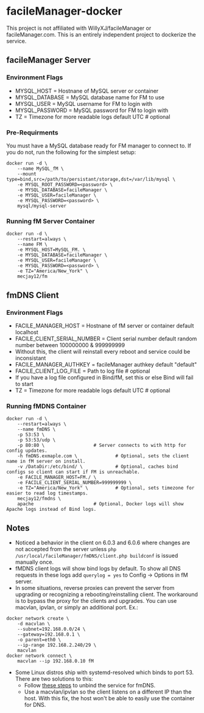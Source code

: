 # facileManager-docker

This project is not affiliated with WillyXJ/facileManager or facileManager.com. This is an entirely independent project to dockerize the service.

## facileManager Server

### Environment Flags
* MYSQL_HOST = Hostnane of MySQL server or container
* MYSQL_DATABASE = MySQL database name for FM to use
* MYSQL_USER = MySQL username for FM to login with
* MYSQL_PASSWORD = MySQL password for FM to login with
* TZ = Timezone for more readable logs 			default UTC	# optional

### Pre-Requirments
You must have a MySQL database ready for FM manager to connect to. If you do not, run the following for the simplest setup:

```
docker run -d \
	--name MySQL_fM \
	--mount type=bind,src=/path/to/persistant/storage,dst=/var/lib/mysql \
	-e MYSQL_ROOT_PASSWORD=<password> \
	-e MYSQL_DATABASE=facileManager \
	-e MYSQL_USER=facileManager \
	-e MYSQL_PASSWORD=<password> \
	mysql/mysql-server
```

### Running fM Server Container

```
docker run -d \
	--restart=always \
	--name FM \
	-e MYSQL_HOST=MySQL_FM. \
	-e MYSQL_DATABASE=facileManager \
	-e MYSQL_USER=facileManager \
	-e MYSQL_PASSWORD=<password> \
	-e TZ="America/New_York" \ 
	mecjay12/fm
```

## fmDNS Client

### Environment Flags
* FACILE_MANAGER_HOST = Hostnane of fM server or container	default localhost
* FACILE_CLIENT_SERIAL_NUMBER = Client serial number		default random number between 100000000 & 999999999
* 	Without this, the client will reinstall every reboot and service could be inconsistant
* FACILE_MANAGER_AUTHKEY = facileManager authkey		default "default"
* FACILE_CLIENT_LOG_FILE = Path to log file					# optional
* 	If you have a log file configured in Bind/fM, set this or else Bind will fail to start
* TZ = Timezone for more readable logs 				default UTC	# optional

### Running fMDNS Container

```
docker run -d \
	--restart=always \
	--name fmDNS \
	-p 53:53 \
	-p 53:53/udp \
	-p 80:80 \					# Server connects to with http for config updates.
	-h fmDNS.exmaple.com \				# Optional, sets the client name in fM server on install.
	-v /DataDir:/etc/bind/ \			# Optional, caches bind configs so client can start if FM is unreachable.
	-e FACILE_MANAGER_HOST=FM./ \
	-e FACILE_CLIENT_SERIAL_NUMBER=999999999 \
	-e TZ="America/New_York" \			# Optional, sets timezone for easier to read log timestamps.
	mecjay12/fmdns \
	apache						# Optional, Docker logs will show Apache logs instead of Bind logs.
```

## Notes

* Noticed a behavior in the client on 6.0.3 and 6.0.6 where changes are not accepted from the server unless `php /usr/local/facileManager/fmDNS/client.php buildconf` is issued manually once.
* fMDNS client logs will show bind logs by default. To show all DNS requests in these logs add `querylog = yes` to Config -> Options in fM server.
* In some situations, reverse proxies can prevent the server from upgrading or recognizing a rebooting/reinstalling client. The workaround is to bypass the proxy for the clients and upgrades. You can use macvlan, ipvlan, or simply an additional port. Ex.:
```
docker network create \
	-d macvlan \
	--subnet=192.168.0.0/24 \
	--gateway=192.168.0.1 \
	-o parent=eth0 \
	--ip-range 192.168.2.240/29 \
	macvlan
docker network connect \
	macvlan --ip 192.168.0.10 fM
```
* Some Linux distros ship with systemd-resolved which binds to port 53. There are two solutions to this:
	* Follow [these steps](https://www.linuxuprising.com/2020/07/ubuntu-how-to-free-up-port-53-used-by.html) to unbind the service for fmDNS.
	* Use a macvlan/ipvlan so the client listens on a different IP than the host. With this fix, the host won't be able to easily use the container for DNS.
